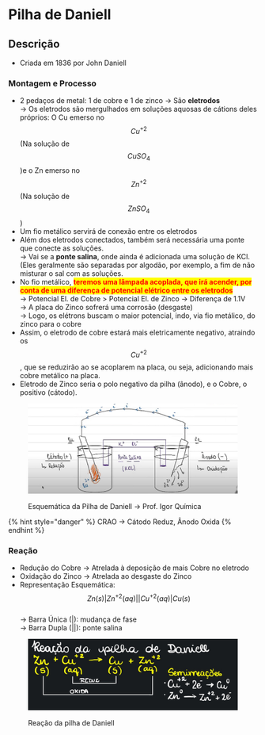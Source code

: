 # Pilha de Daniell

## Descrição

* Criada em 1836 por John Daniell

### Montagem e Processo

* 2 pedaços de metal: 1 de cobre e 1 de zinco -> São **eletrodos** \
  \-> Os eletrodos são mergulhados em soluções aquosas de cátions deles próprios: O Cu emerso no $$Cu^{+2}$$ (Na solução de $$CuSO_4$$)e o Zn emerso no $$Zn^{+2}$$ (Na solução de $$ZnSO_4$$)
* Um fio metálico servirá de conexão entre os eletrodos
* Além dos eletrodos conectados, também será necessária uma ponte que conecte as soluções. \
  \-> Vai se a **ponte salina**, onde ainda é adicionada uma solução de KCl. (Eles geralmente são separadas por algodão, por exemplo, a fim de não misturar o sal com as soluções.
* No fio metálico, <mark style="color:red;">**teremos uma lâmpada acoplada, que irá acender, por conta de uma diferença de potencial elétrico entre os eletrodos**</mark> \
  \-> Potencial El. de Cobre > Potencial El. de Zinco -> Diferença de 1.1V\
  \-> A placa do Zinco sofrerá uma corrosão (desgaste)\
  \-> Logo, os elétrons buscam o maior potencial, indo, via fio metálico, do zinco para o cobre
* Assim, o eletrodo de cobre estará mais eletricamente negativo, atraindo os $$Cu^{+2}$$, que se reduzirão ao se acoplarem na placa, ou seja, adicionando mais cobre metálico na placa.
* Eletrodo de Zinco seria o polo negativo da pilha (ânodo), e o Cobre, o positivo (cátodo).

<figure><img src="../../.gitbook/assets/imagem_2023-08-16_190917708.png" alt=""><figcaption><p>Esquemática da Pilha de Daniell -> Prof. Igor Química</p></figcaption></figure>

{% hint style="danger" %}
CRAO -> Cátodo Reduz, Ânodo Oxida
{% endhint %}

### Reação

* Redução do Cobre -> Atrelada à deposição de mais Cobre no eletrodo
* Oxidação do Zinco -> Atrelada ao desgaste do Zinco&#x20;
* Representação Esquemática: $$Zn (s) | Zn^{+2} (aq) || Cu^{+2} (aq) | Cu (s)$$ \
  \-> Barra Única (|): mudança de fase \
  \-> Barra Dupla (||): ponte salina

<figure><img src="../../.gitbook/assets/imagem_2023-08-16_202521736.png" alt=""><figcaption><p>Reação da pilha de Daniell</p></figcaption></figure>

##
